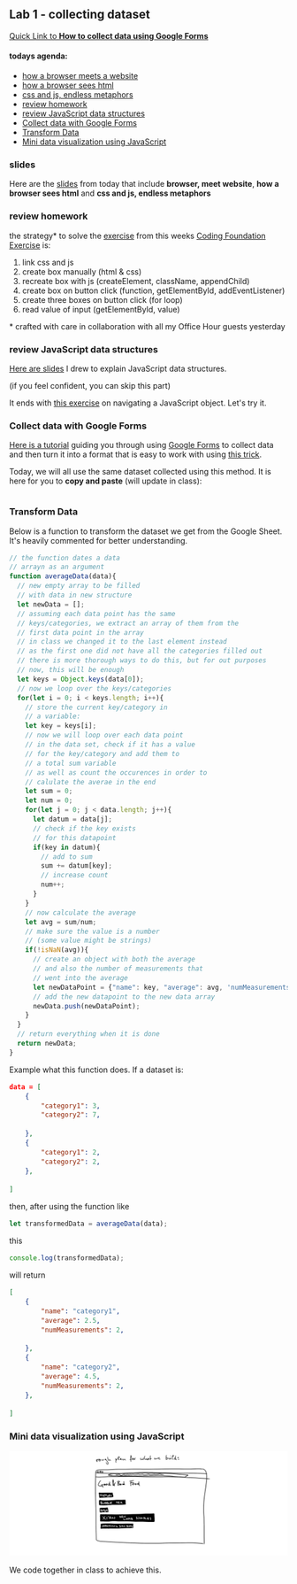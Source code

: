 ## Lab 1 - collecting dataset

[Quick Link to **How to collect data using Google Forms**](../collect-data-google-form)

#### todays agenda:
- [how a browser meets a website](#slides)
- [how a browser sees html](#slides)
- [css and js, endless metaphors](#slides)
- [review homework](#review-homework)
- [review JavaScript data structures](#review-javascript-data-structures)
- [Collect data with Google Forms](#collect-data-with-google-forms)
- [Transform Data](#transform-data)
- [Mini data visualization using JavaScript](#mini-data-visualization-using-javascript)

### slides

Here are the [slides](https://docs.google.com/presentation/d/1t-OtaNvvgHl_ilVJbwsPNlsUSYT_yHtT92gLr-DZCGs/edit?usp=sharing) from today that include **browser, meet website**, **how a browser sees html** and **css and js, endless metaphors**

### review homework
the strategy* to solve the [exercise](../../coding-foundation#build-a-website) from this weeks [Coding Foundation Exercise](../../coding-foundation) is:
1. link css and js
2. create box manually (html & css)
3. recreate box with js (createElement, className, appendChild)
4. create box on button click (function, getElementById, addEventListener)
5. create three boxes on button click (for loop)
6. read value of input (getElementById, value)


\* crafted with care in collaboration with all my Office Hour guests yesterday

### review JavaScript data structures
[Here are slides](https://docs.google.com/presentation/d/1C7FiumimDZhSFaILnOj50oYgr7kE8_jRzD-bepwFHgw/edit?usp=sharing) I drew to explain JavaScript data structures.

(if you feel confident, you can skip this part)

It ends with [this exercise](http://cdv.leoneckert.com/json-nav) on navigating a JavaScript object. Let's try it.

### Collect data with Google Forms

[Here is a tutorial](../collect-data-google-form) guiding you through using [Google Forms](https://docs.google.com/forms/) to collect data and then turn it into a format that is easy to work with using [this trick](http://blog.pamelafox.org/2013/06/exporting-google-spreadsheet-as-json.html).

Today, we will all use the same dataset collected using this method. It is here for you to **copy and paste** (will update in class):

```json

```

### Transform Data

Below is a function to transform the dataset we get from the Google Sheet. It's heavily commented for better understanding.

```javascript
// the function dates a data
// arrayn as an argument
function averageData(data){
  // new empty array to be filled
  // with data in new structure
  let newData = [];
  // assuming each data point has the same
  // keys/categories, we extract an array of them from the
  // first data point in the array
  // in class we changed it to the last element instead
  // as the first one did not have all the categories filled out
  // there is more thorough ways to do this, but for out purposes
  // now, this will be enough
  let keys = Object.keys(data[0]);
  // now we loop over the keys/categories
  for(let i = 0; i < keys.length; i++){
    // store the current key/category in
    // a variable:
    let key = keys[i];
    // now we will loop over each data point
    // in the data set, check if it has a value
    // for the key/category and add them to
    // a total sum variable
    // as well as count the occurences in order to
    // calulate the averae in the end
    let sum = 0;
    let num = 0;
    for(let j = 0; j < data.length; j++){
      let datum = data[j];
      // check if the key exists
      // for this datapoint
      if(key in datum){
        // add to sum
        sum += datum[key];
        // increase count
        num++;
      }
    }
    // now calculate the average
    let avg = sum/num;
    // make sure the value is a number
    // (some value might be strings)
    if(!isNaN(avg)){
      // create an object with both the average
      // and also the number of measurements that
      // went into the average
      let newDataPoint = {"name": key, "average": avg, 'numMeasurements': num};
      // add the new datapoint to the new data array
      newData.push(newDataPoint);
    }
  }
  // return everything when it is done
  return newData;
}
```

Example what this function does. If a dataset is:
```json
data = [
    {
        "category1": 3,
        "category2": 7,

    },
    {
        "category1": 2,
        "category2": 2,
    },

]
```
then, after using the function like
```javascript
let transformedData = averageData(data);
```
this
```javascript
console.log(transformedData);
```
will return
```json
[
    {
        "name": "category1",
        "average": 2.5,
        "numMeasurements": 2,

    },
    {
        "name": "category2",
        "average": 4.5,
        "numMeasurements": 2,
    },

]
```

### Mini data visualization using JavaScript

![our plan](assets/plan.png)

We code together in class to achieve this.

<!-- In this folder you find [the code](in-class-website) from what we did in class. The resulting website looks like this:

![website](assets/website.png) -->
